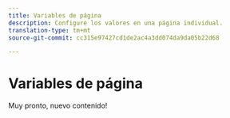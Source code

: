 ```yaml
---
title: Variables de página
description: Configure los valores en una página individual.
translation-type: tm+mt
source-git-commit: cc315e97427cd1de2ac4a3dd074da9da05b22d68

---
```



# Variables de página

Muy pronto, nuevo contenido!